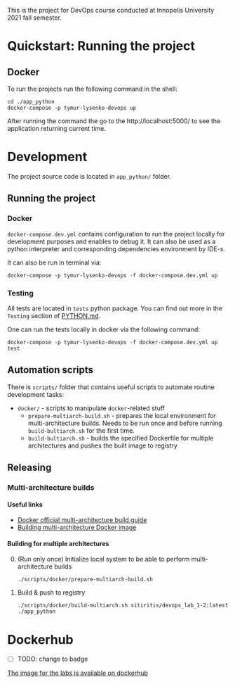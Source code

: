 This is the project for DevOps course conducted at Innopolis University 2021 fall semester.

# Quickstart: Running the project

## Docker

To run the projects run the following command in the shell:

```shell
cd ./app_python
docker-compose -p tymur-lysenko-devops up
```

After running the command the go to the http://localhost:5000/ to see the application returning current time.

# Development

The project source code is located in `app_python/` folder. 

## Running the project

### Docker

`docker-compose.dev.yml` contains configuration to run the project locally for development purposes and enables to debug it. It can also be used as a python interpreter and corresponding dependencies environment by IDE-s.

It can also be run in terminal via:

```shell
docker-compose -p tymur-lysenko-devops -f docker-compose.dev.yml up
```

### Testing

All tests are located in `tests` python package. You can find out more in the `Testing` section of [PYTHON.md](app_python/PYTHON.md).

One can run the tests locally in docker via the following command:

```shell
docker-compose -p tymur-lysenko-devops -f docker-compose.dev.yml up test 
```

## Automation scripts

There is `scripts/` folder that contains useful scripts to automate routine development tasks:

- `docker/` - scripts to manipulate `docker`-related stuff
  - `prepare-multiarch-build.sh` - prepares the local environment for multi-architecture builds. Needs to be run once and before running `build-bultiarch.sh` for the first time.
  - `build-bultiarch.sh` - builds the specified Dockerfile for multiple architectures and pushes the built image to registry

## Releasing

### Multi-architecture builds 

#### Useful links

- [Docker official multi-architecture build guide](https://docs.docker.com/desktop/multi-arch/)
- [Building multi-architecture Docker image](https://www.smartling.com/resources/product/building-multi-architecture-docker-images-on-arm-64-bit-aws-graviton2/)

#### Building for multiple architectures

0. (Run only once) Initialize local system to be able to perform multi-architecture builds
   ```shell
   ./scripts/docker/prepare-multiarch-build.sh
   ```
1. Build & push to registry
   ```shell
   ./scripts/docker/build-multiarch.sh sitiritis/devops_lab_1-2:latest ./app_python
   ```


# Dockerhub

- [ ] TODO: change to badge

[The image for the labs is available on dockerhub](https://hub.docker.com/r/sitiritis/devops_lab_1-2)
